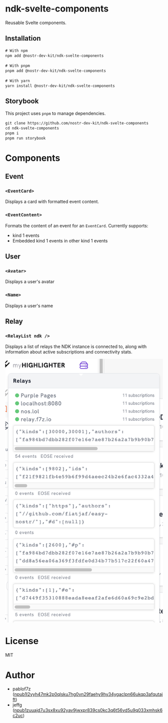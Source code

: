 # ndk-svelte-components

Reusable Svelte components.

## Installation

```
# With npm
npm add @nostr-dev-kit/ndk-svelte-components

# With pnpm
pnpm add @nostr-dev-kit/ndk-svelte-components

# With yarn
yarn install @nostr-dev-kit/ndk-svelte-components
```

## Storybook

This project uses `pnpm` to manage dependencies.

```
git clone https://github.com/nostr-dev-kit/ndk-svelte-components
cd ndk-svelte-components
pnpm i
pnpm run storybook
```

# Components

## Event

### `<EventCard>`

Displays a card with formatted event content.

### `<EventContent>`

Formats the content of an event for an `EventCard`. Currently supports:

-   kind 1 events
-   Embedded kind 1 events in other kind 1 events

## User

### `<Avatar>`

Displays a user's avatar

### `<Name>`

Displays a user's name

## Relay

### `<RelayList ndk />`

Displays a list of relays the NDK instance is connected to, along with information about active subscriptions and connectivity stats.

![](images/relay-list.png)

# License

MIT

# Author

-   pablof7z ([npub1l2vyh47mk2p0qlsku7hg0vn29faehy9hy34ygaclpn66ukqp3afqutajft](https://primal.net/pablof7z))
-   jeffg ([npub1zuuajd7u3sx8xu92yav9jwxpr839cs0kc3q6t56vd5u9q033xmhsk6c2uc](https://primal.net/jeffg))
